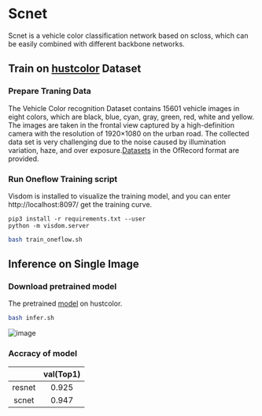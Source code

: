 # Scnet

Scnet is a vehicle color classification network based on scloss, which can be easily combined with different backbone networks.

## Train on [hustcolor](http://cloud.eic.hust.edu.cn:8071/~pchen/color.rar) Dataset

### Prepare Traning Data
The Vehicle Color recognition Dataset contains 15601 vehicle images in eight colors, which are black, blue, cyan, gray, green, red, white and yellow. The images are taken in the frontal view captured by a high-definition camera with the resolution of 1920×1080 on the urban road. The collected data set is very challenging due to the noise caused by illumination variation, haze, and over exposure.[Datasets](https://oneflow-public.oss-cn-beijing.aliyuncs.com/datasets/models/scnet/ofrecord.zip) in the OfRecord format are provided.

### Run Oneflow Training script
Visdom is installed to visualize the training model, and you can enter http://localhost:8097/ get the training curve.

```
pip3 install -r requirements.txt --user
python -m visdom.server
```
```bash
bash train_oneflow.sh
```
## Inference on Single Image
### Download pretrained model
The pretrained [model](https://oneflow-public.oss-cn-beijing.aliyuncs.com/model_zoo/cv/classification/transfer_learning/scnet_acc_0.947254.zip) on hustcolor.

```bash
bash infer.sh
```
 ![image](https://oneflow-public.oss-cn-beijing.aliyuncs.com/datasets/models/scnet/red_prediction.png)
### Accracy of model
|         | val(Top1) |
| :-----: | :-----------------: |
| resnet  |        0.925        |
| scnet   |        0.947        |
